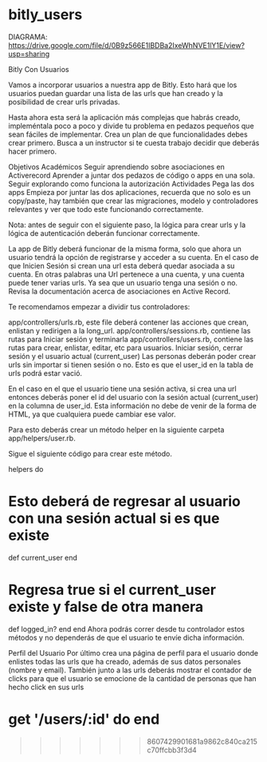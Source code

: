 # bitly_users
DIAGRAMA: https://drive.google.com/file/d/0B9z566E1IBDBa2IxeWhNVE1lY1E/view?usp=sharing

Bitly Con Usuarios

Vamos a incorporar usuarios a nuestra app de Bitly. Esto hará que los usuarios puedan guardar una lista de las urls que han creado y la posibilidad de crear urls privadas.

Hasta ahora esta será la aplicación más complejas que habrás creado, impleméntala poco a poco y divide tu problema en pedazos pequeños que sean fáciles de implementar. Crea un plan de que funcionalidades debes crear primero. Busca a un instructor si te cuesta trabajo decidir que deberás hacer primero.

Objetivos Académicos
Seguir aprendiendo sobre asociaciones en Activerecord
Aprender a juntar dos pedazos de código o apps en una sola.
Seguir explorando como funciona la autorización
Actividades
Pega las dos apps
Empieza por juntar las dos aplicaciones, recuerda que no solo es un copy/paste, hay también que crear las migraciones, modelo y controladores relevantes y ver que todo este funcionando correctamente.

Nota: antes de seguir con el siguiente paso, la lógica para crear urls y la lógica de autenticación deberán funcionar correctamente.

La app de Bitly deberá funcionar de la misma forma, solo que ahora un usuario tendrá la opción de registrarse y acceder a su cuenta. En el caso de que Inicien Sesión si crean una url esta deberá quedar asociada a su cuenta. En otras palabras una Url pertenece a una cuenta, y una cuenta puede tener varias urls. Ya sea que un usuario tenga una sesión o no. Revisa la documentación acerca de asociaciones en Active Record.

Te recomendamos empezar a dividir tus controladores:

app/controllers/urls.rb, este file deberá contener las acciones que crean, enlistan y redirigen a la long_url.
app/controllers/sessions.rb, contiene las rutas para Iniciar sesión y terminarla
app/controllers/users.rb, contiene las rutas para crear, enlistar, editar, etc para usuarios.
Iniciar sesión, cerrar sesión y el usuario actual (current_user)
Las personas deberán poder crear urls sin importar si tienen sesión o no. Esto es que el user_id en la tabla de urls podrá estar vació.

En el caso en el que el usuario tiene una sesión activa, si crea una url entonces deberás poner el id del usuario con la sesión actual (current_user) en la columna de user_id. Esta información no debe de venir de la forma de HTML, ya que cualquiera puede cambiar ese valor.

Para esto deberás crear un método helper en la siguiente carpeta app/helpers/user.rb.

Sigue el siguiente código para crear este método.

helpers do
  # Esto deberá de regresar al usuario con una sesión actual si es que existe
  def current_user
  end

  # Regresa true si el current_user existe y false de otra manera
  def logged_in?
  end
end
Ahora podrás correr desde tu controlador estos métodos y no dependerás de que el usuario te envíe dicha información.

Perfil del Usuario
Por último crea una página de perfil para el usuario donde enlistes todas las urls que ha creado, además de sus datos personales (nombre y email). También junto a las urls deberás mostrar el contador de clicks para que el usuario se emocione de la cantidad de personas que han hecho click en sus urls

get '/users/:id' do
end
=======
>>>>>>> 8607429901681a9862c840ca215c70ffcbb3f3d4

